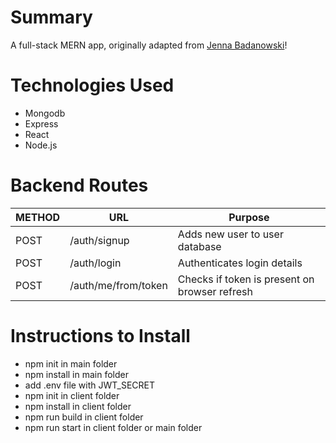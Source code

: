 # Summary
 A full-stack MERN app, originally adapted from [Jenna Badanowski](https://github.com/jbadan/meanImageEditor)!

# Technologies Used
* Mongodb
* Express
* React
* Node.js

# Backend Routes
METHOD | URL | Purpose
--- | --- | ---
POST | /auth/signup | Adds new user to user database
POST | /auth/login | Authenticates login details
POST | /auth/me/from/token | Checks if token is present on browser refresh

# Instructions to Install
* npm init in main folder
* npm install in main folder
* add .env file with JWT_SECRET
* npm init in client folder
* npm install in client folder
* npm run build in client folder
* npm run start in client folder or main folder